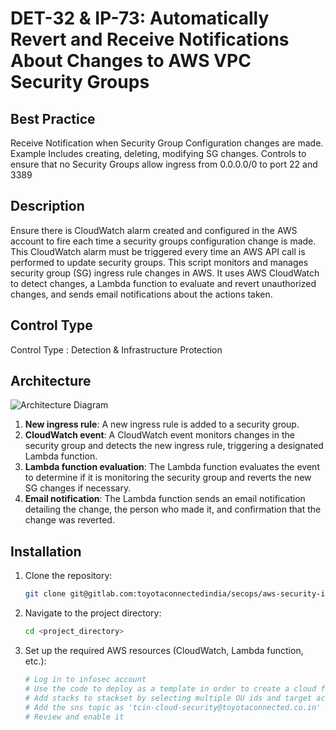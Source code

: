 
# DET-32 & IP-73: Automatically Revert and Receive Notifications About Changes to AWS VPC Security Groups

## Best Practice
Receive Notification when Security Group Configuration changes are made. Example Includes creating, deleting, modifying SG changes. Controls to ensure that no Security Groups allow ingress from 0.0.0.0/0 to port 22 and 3389

## Description
Ensure there is CloudWatch alarm created and configured in the AWS account to fire each time a security groups configuration change is made. This CloudWatch alarm must be triggered every time an AWS API call is performed to update security groups. This script monitors and manages security group (SG) ingress rule changes in AWS. It uses AWS CloudWatch to detect changes, a Lambda function to evaluate and revert unauthorized changes, and sends email notifications about the actions taken.

## Control Type
Control Type : Detection & Infrastructure Protection


## Architecture
![Architecture Diagram](/Users/souptik.saha/Documents/SIP/security-group-automation/architecture-diagram.png)

1. **New ingress rule**: A new ingress rule is added to a security group.
2. **CloudWatch event**: A CloudWatch event monitors changes in the security group and detects the new ingress rule, triggering a designated Lambda function.
3. **Lambda function evaluation**: The Lambda function evaluates the event to determine if it is monitoring the security group and reverts the new SG changes if necessary.
4. **Email notification**: The Lambda function sends an email notification detailing the change, the person who made it, and confirmation that the change was reverted.

## Installation
1. Clone the repository:
   ```sh
   git clone git@gitlab.com:toyotaconnectedindia/secops/aws-security-improvement-program/aws-security-group-automation.git
   ```
2. Navigate to the project directory:
   ```sh
   cd <project_directory>
   ```
3. Set up the required AWS resources (CloudWatch, Lambda function, etc.):
   ```sh
   # Log in to infosec account
   # Use the code to deploy as a template in order to create a cloud formation stackset inside it in ap-south-1 region
   # Add stacks to stackset by selecting multiple OU ids and target accounts to deploy
   # Add the sns topic as 'tcin-cloud-security@toyotaconnected.co.in'
   # Review and enable it
   ```
